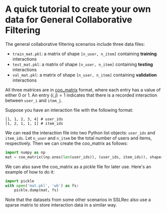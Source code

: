 # A quick tutorial to create your own data for General Collaborative Filtering

The general collaborative filtering scenarios include three data files:

- `train_mat.pkl`: a matrix of shape `[n_user, n_item]` containing **training** interactions
- `test_mat.pkl`: a matrix of shape `[n_user, n_item]` containing **testing** interactions
- `val_mat.pkl`: a matrix of shape `[n_user, n_item]` containing **validation** interactions

All three matrices are in [coo_matrix](https://docs.scipy.org/doc/scipy/reference/generated/scipy.sparse.coo_matrix.html) format, where each entry has a value of either 0 or 1. An entry $(i, j)=1$ indicates that there is a recorded interaction between `user_i` and `item_j`.

Suppose you have an interaction file with the following format:

```text
[1, 1, 2, 3, 4] # user_ids
[1, 2, 1, 1, 1] # item_ids
```

We can read the interaction file into two Python list objects: `user_ids` and `item_ids`. Let `n_user` and `n_item` be the total number of users and items, respectively. Then we can create the coo_matrix as follows:

```python
import numpy as np
mat = coo_matrix((np.ones(len(user_ids)), (user_ids, item_ids)), shape=[n_user, n_item])
```

We can also save the coo_matrix as a pickle file for later use. Here's an example of how to do it:

```python
import pickle
with open('mat.pkl', 'wb') as fs:
	pickle.dump(mat, fs)
```

Note that the datasets from some other scenarios in SSLRec also use a sparse matrix to store interaction data in a similar way.
